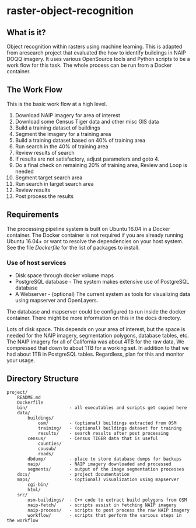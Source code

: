 # raster-object-recognition

## What is it?

Object recognition within rasters using machine learning. This is adapted
from aresearch project that evaluated the how to identify buildings in NAIP
DOQQ imagery. It uses various OpenSource tools and Python scripts to be a
work flow for this task. The whole process can be run from a Docker
container.

## The Work Flow

This is the basic work flow at a high level.

1. Download NAIP imagery for area of interest
2. Download some Census Tiger data and other misc GIS data
3. Build a training dataset of buildings
4. Segment the imagery for a training area
5. Build a training dataset based on 40% of training area
6. Run search in the 40% of training area
7. Review results of search
8. If results are not satisfactory, adjust parameters and goto 4.
9. Do a final check on remaining 20% of training area, Review and Loop is needed
10. Segment target search area
11. Run search in target search area
12. Review results
13. Post process the results

## Requirements

The processing pipeline system is built on Ubuntu 16.04 in a Docker container.
The Docker container is not required if you are already running Ubuntu 16.04+
or want to resolve the dependencies on your host system. See the file
*Dockerfile* for the list of packages to install.

### Use of host services

* Disk space through docker volume maps
* PostgreSQL database - The system makes extensive use of PostgreSQL database
* A Webserver - (optional) The current system as tools for visualizing data using mapserver and OpenLayers.

The database and mapserver could be configured to run inside the docker
container. There might be more information on this in the docs directory.

Lots of disk space. This depends on your area of interest, but the space is
needed for the NAIP imagery, segmentation polygons, database tables, etc.
The NAIP imagery for all of California was about 4TB for the raw data, We
compressed that down to about 1TB for a working set. In addition to that
we had about 1TB in PostgreSQL tables. Regardless, plan for this and monitor
your usage.

## Directory Structure

```
project/
    README.md
    Dockerfile
    bin/                - all executables and scripts get copied here
    data/
        buildings/
            osm/        - (optional) buildings extracted from OSM
            training/   - (optional) buildings dataset for training
            results/    - search results after post processing
        census/         - Census TIGER data that is useful
            counties/
            cousub/
            roads/
        dbdump/         - place to store database dumps for backups
        naip/           - NAIP imagery downloaded and processed
        segments/       - output of the image segmentation processes
    docs/               - project documentation
    maps/               - (optional) visualization using mapserver
        cgi-bin/
        html/
    src/
        osm-buildings/  - C++ code to extract build polygons from OSM
        naip-fetch/     - scripts assist in fetching NAIP imagery
        naip-process/   - scripts to post process the raw NAIP imagery
        workflow/       - scripts that perform the various steps in the workflow
```


